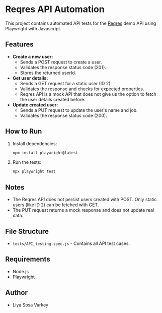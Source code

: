 # Reqres API Automation

This project contains automated API tests for the [Reqres](https://reqres.in/) demo API using Playwright with Javascript.

## Features
- **Create a new user:**
  - Sends a POST request to create a user.
  - Validates the response status code (201).
  - Stores the returned userId.
- **Get user details:**
  - Sends a GET request for a static user (ID 2).
  - Validates the response and checks for expected properties.
  - Reqres API is a mock API that does not give us the option to fetch the  user details created before.
- **Update created user:**
  - Sends a PUT request to update the user's name and job.
  - Validates the response status code (200).

## How to Run
1. Install dependencies:
   ```bash
   npm install playwright@latest
   ```
2. Run the tests:
   ```bash
   npx playwright test
   ```

## Notes
- The Reqres API does not persist users created with POST. Only static users (like ID 2) can be fetched with GET.
- The PUT request returns a mock response and does not update real data.

## File Structure
- `tests/API_testing.spec.js` - Contains all API test cases.

## Requirements
- Node.js
- Playwright

## Author
- Liya Sosa Varkey
